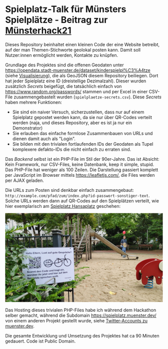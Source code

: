 Spielplatz-Talk für Münsters Spielplätze - Beitrag zur [Münsterhack21](https://muensterhack.de/)
================================================================================================

Dieses Repository beinhaltet einen kleinen Code der eine Website betreibt, auf der
man Themen-Stichworte geolokal posten kann. Damit soll Nutzer:innen ermöglicht werden,
Kontakte zu knüpfen.

Grundlage des Projektes sind die offenen Geodaten unter
https://opendata.stadt-muenster.de/dataset/kinderspielpl%C3%A4tze
(siehe [Visualisierung](https://geo7.stadt-muenster.de/webgis/map/?wmsurl=https://www.stadt-muenster.de/ows/mapserv706/odspielplserv&wmslayer=spielplaetze&titel=Spielpl%C3%A4tze)), die als GeoJSON
diesem Repository beiliegen. Dort hat jeder Spielplatz eine ID (dreistellige Dezimalzahl).
Dieser wurden zusätzlich *Secrets* beigefügt, die tatsächlich einfach von
https://www.random.org/passwords/ stammen und per Excel in einer CSV-File zusammengebastelt
wurden (`spielplaetze-secrets.csv`). Diese *Secrets* haben mehrere Funktionen:

* Sie sind ein naiver Versuch, sicherzustellen, dass nur auf einem Spielplatz gepostet
  werden kann, da sie nur über QR-Codes verteilt werden (naja, und dieses Repository,
  aber es ist ja nur ein Demonstrator)
* Sie erlauben das einfache formlose Zusammenbauen von URLs und dienen damit auch als
  "Login".
* Sie bilden mit den trivialen fortlaufenden IDs der Geodaten als Tupel komplexere
  defakto-IDs die nicht einfach zu erraten sind.

Das *Backend* selbst ist ein PHP-File im Stil der 90er-Jahre. Das ist Absicht: Kein
Framework, nur CSV-Files, keine Datenbank, keep it simple, stupid. Das PHP-File hat
weniger als 100 Zeilen. Die Darstellung passiert komplett per JavaScript im Browser
mittels https://leafletjs.com/, die Files werden per AJAX geladen.

Die URLs zum Posten sind denkbar einfach zusammengebaut:
`http://example.com/pfad/zum/index.php?id-passwort-sonstiger-text`. Solche URLs
werden dann auf QR-Codes auf den Spielplätzen verteilt, wie hier exemplarisch
am [Spielplatz Hansaplatz](https://spielplatz-muenster.de/spielplatz-hansaplatz/)
geschehen:

![Foto von Spielplatz](photo-spielplatz-qr-code.jpg)

Das Hosting dieses trivialen PHP-Files habe ich während dem Hackathon selber gemacht,
während die Subdomain https://spielplatz.muenster.dev/ von einem anderen Projekt
gestellt wurde, siehe 
[Twitter-Accounts zu muenster.dev](https://twitter.com/DigitalHubMs/status/1441827841960824832).

Die gesamte Entwicklung und Umsetzung des Projektes hat ca 90 Minuten gedauert.
Code ist Public Domain.
